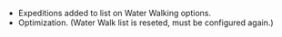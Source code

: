 * Expeditions added to list on Water Walking options.
* Optimization. (Water Walk list is reseted, must be configured again.)